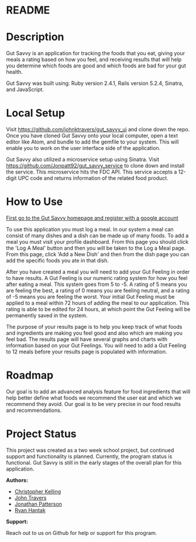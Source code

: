 # README

# Description


Gut Savvy is an application for tracking the foods that you eat, giving your meals a rating based on how you feel, and receiving results that will help you determine which foods are good and which foods are bad for your gut health.

Gut Savvy was built using: Ruby version 2.4.1, Rails version 5.2.4, Sinatra, and JavaScript.


# Local Setup


Visit https://github.com/johnktravers/gut_savvy_ui and clone down the repo. Once you have cloned Gut Savvy onto your local computer, open a text editor like Atom, and bundle to add the gemfile to your system. This will enable you to work on the user interface side of the application. 


Gut Savvy also utilized a microservice setup using Sinatra. Visit https://github.com/Jonpatt92/gut_savvy_service to clone down and install the service. This microservice hits the FDC API. This service accepts a 12-digit UPC code and returns information of the related food product. 


# How to Use

[First go to the Gut Savvy homepage and register with a google account](http://gut-savvy-ui.herokuapp.com/)

To use this application you must log a meal. In our system a meal can consist of many dishes and a dish can be made up of many foods. To add a meal you must visit your profile dashboard. From this page you should click the 'Log A Meal' button and then you will be taken to the Log a Meal page. From this page, click 'Add a New Dish' and then from the dish page you can add the specific foods you ate in that dish.


After you have created a meal you will need to add your Gut Feeling in order to have results. A Gut Feeling is our numeric rating system for how you feel after eating a meal. This system goes from 5 to -5. A rating of 5 means you are feeling the best, a rating of 0 means you are feeling neutral, and a rating of -5 means you are feeling the worst. Your initial Gut Feeling must be applied to a meal within 72 hours of adding the meal to our application. This rating is able to be edited for 24 hours, at which point the Gut Feeling will be permanently saved in the system.


The purpose of your results page is to help you keep track of what foods and ingredients are making you feel good and also which are making you feel bad. The results page will have several graphs and charts with information based on your Gut Feelings. You will need to add a Gut Feeling to 12 meals before your results page is populated with information.


# Roadmap


Our goal is to add an advanced analysis feature for food ingredients that will help better define what foods we recommend the user eat and which we recommend they avoid. Our goal is to be very precise in our food results and recommendations. 


# Project Status


This project was created as a two week school project, but continued support and functionality is planned. Currently, the program status is functional. Gut Savvy is still in the early stages of the overall plan for this application. 


**Authors:**


* [Christopher Kelling](https://github.com/cjkelling)
* [John Travers](https://github.com/johnktravers)
* [Jonathan Patterson](https://github.com/jonpatt92)
* [Ryan Hantak](https://github.com/rhantak)


**Support:**


Reach out to us on Github for help or support for this program.


